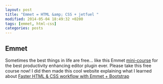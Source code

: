 ```yaml
---
layout: post
title: "Emmet = HTML &amp; CSS + jetfuel "
modified: 2014-05-04 18:49:32 +0200
tags: [emmet, html-css]
categories: posts
---
```

<h2 id="emmet">Emmet</h2>
<p>Sometimes the best things in life are free... like this Emmet <a href="https://www.udemy.com/emmet-video-tutorials/">mini-course</a> for the best productivity enhancing editor plugin ever.  Please take this free course now! I did then made this cool website explaining what I learned about <a href="http://ric.mclaughlin.today/prj_html5_emmet/">Faster HTML &amp; CSS workflow with Emmet + Bootstrap</a></p>